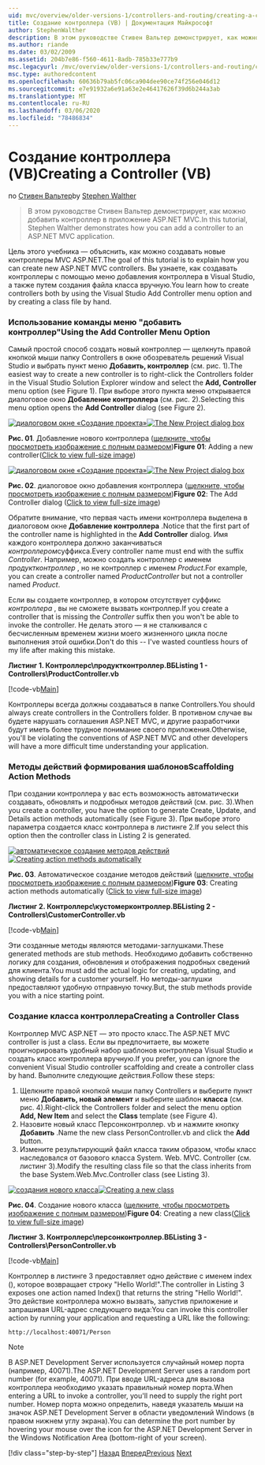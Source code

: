 ```yaml
---
uid: mvc/overview/older-versions-1/controllers-and-routing/creating-a-controller-vb
title: Создание контроллера (VB) | Документация Майкрософт
author: StephenWalther
description: В этом руководстве Стивен Вальтер демонстрирует, как можно добавить контроллер в приложение ASP.NET MVC.
ms.author: riande
ms.date: 03/02/2009
ms.assetid: 204b7e86-f560-4611-8adb-785b33e777b9
msc.legacyurl: /mvc/overview/older-versions-1/controllers-and-routing/creating-a-controller-vb
msc.type: authoredcontent
ms.openlocfilehash: 60636b79ab5fc06ca904dee90ce74f256e046d12
ms.sourcegitcommit: e7e91932a6e91a63e2e46417626f39d6b244a3ab
ms.translationtype: MT
ms.contentlocale: ru-RU
ms.lasthandoff: 03/06/2020
ms.locfileid: "78486834"
---
```

# <a name="creating-a-controller-vb"></a><span data-ttu-id="5a5d9-103">Создание контроллера (VB)</span><span class="sxs-lookup"><span data-stu-id="5a5d9-103">Creating a Controller (VB)</span></span>

<span data-ttu-id="5a5d9-104">по [Стивен Вальтер](https://github.com/StephenWalther)</span><span class="sxs-lookup"><span data-stu-id="5a5d9-104">by [Stephen Walther](https://github.com/StephenWalther)</span></span>

> <span data-ttu-id="5a5d9-105">В этом руководстве Стивен Вальтер демонстрирует, как можно добавить контроллер в приложение ASP.NET MVC.</span><span class="sxs-lookup"><span data-stu-id="5a5d9-105">In this tutorial, Stephen Walther demonstrates how you can add a controller to an ASP.NET MVC application.</span></span>

<span data-ttu-id="5a5d9-106">Цель этого учебника — объяснить, как можно создавать новые контроллеры MVC ASP.NET.</span><span class="sxs-lookup"><span data-stu-id="5a5d9-106">The goal of this tutorial is to explain how you can create new ASP.NET MVC controllers.</span></span> <span data-ttu-id="5a5d9-107">Вы узнаете, как создавать контроллеры с помощью меню добавления контроллера в Visual Studio, а также путем создания файла класса вручную.</span><span class="sxs-lookup"><span data-stu-id="5a5d9-107">You learn how to create controllers both by using the Visual Studio Add Controller menu option and by creating a class file by hand.</span></span>

### <a name="using-the-add-controller-menu-option"></a><span data-ttu-id="5a5d9-108">Использование команды меню "добавить контроллер"</span><span class="sxs-lookup"><span data-stu-id="5a5d9-108">Using the Add Controller Menu Option</span></span>

<span data-ttu-id="5a5d9-109">Самый простой способ создать новый контроллер — щелкнуть правой кнопкой мыши папку Controllers в окне обозреватель решений Visual Studio и выбрать пункт меню **Добавить, контроллер** (см. рис. 1).</span><span class="sxs-lookup"><span data-stu-id="5a5d9-109">The easiest way to create a new controller is to right-click the Controllers folder in the Visual Studio Solution Explorer window and select the **Add, Controller** menu option (see Figure 1).</span></span> <span data-ttu-id="5a5d9-110">При выборе этого пункта меню открывается диалоговое окно **Добавление контроллера** (см. рис. 2).</span><span class="sxs-lookup"><span data-stu-id="5a5d9-110">Selecting this menu option opens the **Add Controller** dialog (see Figure 2).</span></span>

<span data-ttu-id="5a5d9-111">[![диалоговом окне «Создание проекта»](creating-a-controller-vb/_static/image1.jpg)](creating-a-controller-vb/_static/image1.png)</span><span class="sxs-lookup"><span data-stu-id="5a5d9-111">[![The New Project dialog box](creating-a-controller-vb/_static/image1.jpg)](creating-a-controller-vb/_static/image1.png)</span></span>

<span data-ttu-id="5a5d9-112">**Рис. 01**. Добавление нового контроллера ([щелкните, чтобы просмотреть изображение с полным размером](creating-a-controller-vb/_static/image2.png))</span><span class="sxs-lookup"><span data-stu-id="5a5d9-112">**Figure 01**: Adding a new controller([Click to view full-size image](creating-a-controller-vb/_static/image2.png))</span></span>

<span data-ttu-id="5a5d9-113">[![диалоговом окне «Создание проекта»](creating-a-controller-vb/_static/image2.jpg)](creating-a-controller-vb/_static/image3.png)</span><span class="sxs-lookup"><span data-stu-id="5a5d9-113">[![The New Project dialog box](creating-a-controller-vb/_static/image2.jpg)](creating-a-controller-vb/_static/image3.png)</span></span>

<span data-ttu-id="5a5d9-114">**Рис. 02**. диалоговое окно добавления контроллера ([щелкните, чтобы просмотреть изображение с полным размером](creating-a-controller-vb/_static/image4.png))</span><span class="sxs-lookup"><span data-stu-id="5a5d9-114">**Figure 02**: The Add Controller dialog ([Click to view full-size image](creating-a-controller-vb/_static/image4.png))</span></span>

<span data-ttu-id="5a5d9-115">Обратите внимание, что первая часть имени контроллера выделена в диалоговом окне **Добавление контроллера** .</span><span class="sxs-lookup"><span data-stu-id="5a5d9-115">Notice that the first part of the controller name is highlighted in the **Add Controller** dialog.</span></span> <span data-ttu-id="5a5d9-116">Имя каждого контроллера должно заканчиваться *контроллером*суффикса.</span><span class="sxs-lookup"><span data-stu-id="5a5d9-116">Every controller name must end with the suffix *Controller*.</span></span> <span data-ttu-id="5a5d9-117">Например, можно создать контроллер с именем *продуктконтроллер* , но не контроллер с именем *Product*.</span><span class="sxs-lookup"><span data-stu-id="5a5d9-117">For example, you can create a controller named *ProductController* but not a controller named *Product*.</span></span>

<span data-ttu-id="5a5d9-118">Если вы создаете контроллер, в котором отсутствует суффикс *контроллера* , вы не сможете вызвать контроллер.</span><span class="sxs-lookup"><span data-stu-id="5a5d9-118">If you create a controller that is missing the *Controller* suffix then you won't be able to invoke the controller.</span></span> <span data-ttu-id="5a5d9-119">Не делать этого — я не сталкивался с бесчисленным временем жизни моего жизненного цикла после выполнения этой ошибки.</span><span class="sxs-lookup"><span data-stu-id="5a5d9-119">Don't do this -- I've wasted countless hours of my life after making this mistake.</span></span>

<span data-ttu-id="5a5d9-120">**Листинг 1. Контроллерс\продуктконтроллер.ВБ**</span><span class="sxs-lookup"><span data-stu-id="5a5d9-120">**Listing 1 - Controllers\ProductController.vb**</span></span>

[!code-vb[Main](creating-a-controller-vb/samples/sample1.vb)]

<span data-ttu-id="5a5d9-121">Контроллеры всегда должны создаваться в папке Controllers.</span><span class="sxs-lookup"><span data-stu-id="5a5d9-121">You should always create controllers in the Controllers folder.</span></span> <span data-ttu-id="5a5d9-122">В противном случае вы будете нарушать соглашения ASP.NET MVC, и другие разработчики будут иметь более трудное понимание своего приложения.</span><span class="sxs-lookup"><span data-stu-id="5a5d9-122">Otherwise, you'll be violating the conventions of ASP.NET MVC and other developers will have a more difficult time understanding your application.</span></span>

### <a name="scaffolding-action-methods"></a><span data-ttu-id="5a5d9-123">Методы действий формирования шаблонов</span><span class="sxs-lookup"><span data-stu-id="5a5d9-123">Scaffolding Action Methods</span></span>

<span data-ttu-id="5a5d9-124">При создании контроллера у вас есть возможность автоматически создавать, обновлять и подробных методов действий (см. рис. 3).</span><span class="sxs-lookup"><span data-stu-id="5a5d9-124">When you create a controller, you have the option to generate Create, Update, and Details action methods automatically (see Figure 3).</span></span> <span data-ttu-id="5a5d9-125">При выборе этого параметра создается класс контроллера в листинге 2.</span><span class="sxs-lookup"><span data-stu-id="5a5d9-125">If you select this option then the controller class in Listing 2 is generated.</span></span>

<span data-ttu-id="5a5d9-126">[![автоматическое создание методов действий](creating-a-controller-vb/_static/image3.jpg)](creating-a-controller-vb/_static/image5.png)</span><span class="sxs-lookup"><span data-stu-id="5a5d9-126">[![Creating action methods automatically](creating-a-controller-vb/_static/image3.jpg)](creating-a-controller-vb/_static/image5.png)</span></span>

<span data-ttu-id="5a5d9-127">**Рис. 03**. Автоматическое создание методов действий ([щелкните, чтобы просмотреть изображение с полным размером](creating-a-controller-vb/_static/image6.png))</span><span class="sxs-lookup"><span data-stu-id="5a5d9-127">**Figure 03**: Creating action methods automatically ([Click to view full-size image](creating-a-controller-vb/_static/image6.png))</span></span>

<span data-ttu-id="5a5d9-128">**Листинг 2. Контроллерс\кустомерконтроллер.ВБ**</span><span class="sxs-lookup"><span data-stu-id="5a5d9-128">**Listing 2 - Controllers\CustomerController.vb**</span></span>

[!code-vb[Main](creating-a-controller-vb/samples/sample2.vb)]

<span data-ttu-id="5a5d9-129">Эти созданные методы являются методами-заглушками.</span><span class="sxs-lookup"><span data-stu-id="5a5d9-129">These generated methods are stub methods.</span></span> <span data-ttu-id="5a5d9-130">Необходимо добавить собственно логику для создания, обновления и отображения подробных сведений для клиента.</span><span class="sxs-lookup"><span data-stu-id="5a5d9-130">You must add the actual logic for creating, updating, and showing details for a customer yourself.</span></span> <span data-ttu-id="5a5d9-131">Но методы-заглушки предоставляют удобную отправную точку.</span><span class="sxs-lookup"><span data-stu-id="5a5d9-131">But, the stub methods provide you with a nice starting point.</span></span>

### <a name="creating-a-controller-class"></a><span data-ttu-id="5a5d9-132">Создание класса контроллера</span><span class="sxs-lookup"><span data-stu-id="5a5d9-132">Creating a Controller Class</span></span>

<span data-ttu-id="5a5d9-133">Контроллер MVC ASP.NET — это просто класс.</span><span class="sxs-lookup"><span data-stu-id="5a5d9-133">The ASP.NET MVC controller is just a class.</span></span> <span data-ttu-id="5a5d9-134">Если вы предпочитаете, вы можете проигнорировать удобный набор шаблонов контроллера Visual Studio и создать класс контроллера вручную.</span><span class="sxs-lookup"><span data-stu-id="5a5d9-134">If you prefer, you can ignore the convenient Visual Studio controller scaffolding and create a controller class by hand.</span></span> <span data-ttu-id="5a5d9-135">Выполните следующие действия.</span><span class="sxs-lookup"><span data-stu-id="5a5d9-135">Follow these steps:</span></span>

1. <span data-ttu-id="5a5d9-136">Щелкните правой кнопкой мыши папку Controllers и выберите пункт меню **Добавить, новый элемент** и выберите шаблон **класса** (см. рис. 4).</span><span class="sxs-lookup"><span data-stu-id="5a5d9-136">Right-click the Controllers folder and select the menu option **Add, New Item** and select the **Class** template (see Figure 4).</span></span>
2. <span data-ttu-id="5a5d9-137">Назовите новый класс Персонконтроллер. vb и нажмите кнопку **Добавить** .</span><span class="sxs-lookup"><span data-stu-id="5a5d9-137">Name the new class PersonController.vb and click the **Add** button.</span></span>
3. <span data-ttu-id="5a5d9-138">Измените результирующий файл класса таким образом, чтобы класс наследовался от базового класса System. Web. MVC. Controller (см. листинг 3).</span><span class="sxs-lookup"><span data-stu-id="5a5d9-138">Modify the resulting class file so that the class inherits from the base System.Web.Mvc.Controller class (see Listing 3).</span></span>

<span data-ttu-id="5a5d9-139">[![создания нового класса](creating-a-controller-vb/_static/image4.jpg)](creating-a-controller-vb/_static/image7.png)</span><span class="sxs-lookup"><span data-stu-id="5a5d9-139">[![Creating a new class](creating-a-controller-vb/_static/image4.jpg)](creating-a-controller-vb/_static/image7.png)</span></span>

<span data-ttu-id="5a5d9-140">**Рис. 04**. Создание нового класса ([щелкните, чтобы просмотреть изображение с полным размером](creating-a-controller-vb/_static/image8.png))</span><span class="sxs-lookup"><span data-stu-id="5a5d9-140">**Figure 04**: Creating a new class([Click to view full-size image](creating-a-controller-vb/_static/image8.png))</span></span>

<span data-ttu-id="5a5d9-141">**Листинг 3. Контроллерс\персонконтроллер.ВБ**</span><span class="sxs-lookup"><span data-stu-id="5a5d9-141">**Listing 3 - Controllers\PersonController.vb**</span></span>

[!code-vb[Main](creating-a-controller-vb/samples/sample3.vb)]

<span data-ttu-id="5a5d9-142">Контроллер в листинге 3 предоставляет одно действие с именем index (), которое возвращает строку "Hello World!".</span><span class="sxs-lookup"><span data-stu-id="5a5d9-142">The controller in Listing 3 exposes one action named Index() that returns the string "Hello World!".</span></span> <span data-ttu-id="5a5d9-143">Это действие контроллера можно вызвать, запустив приложение и запрашивая URL-адрес следующего вида:</span><span class="sxs-lookup"><span data-stu-id="5a5d9-143">You can invoke this controller action by running your application and requesting a URL like the following:</span></span>

`http://localhost:40071/Person`

> [!NOTE]
> 
> <span data-ttu-id="5a5d9-144">В ASP.NET Development Server используется случайный номер порта (например, 40071).</span><span class="sxs-lookup"><span data-stu-id="5a5d9-144">The ASP.NET Development Server uses a random port number (for example, 40071).</span></span> <span data-ttu-id="5a5d9-145">При вводе URL-адреса для вызова контроллера необходимо указать правильный номер порта.</span><span class="sxs-lookup"><span data-stu-id="5a5d9-145">When entering a URL to invoke a controller, you'll need to supply the right port number.</span></span> <span data-ttu-id="5a5d9-146">Номер порта можно определить, наведя указатель мыши на значок ASP.NET Development Server в области уведомлений Windows (в правом нижнем углу экрана).</span><span class="sxs-lookup"><span data-stu-id="5a5d9-146">You can determine the port number by hovering your mouse over the icon for the ASP.NET Development Server in the Windows Notification Area (bottom-right of your screen).</span></span>
> 
> [!div class="step-by-step"]
> <span data-ttu-id="5a5d9-147">[Назад](adding-dynamic-content-to-a-cached-page-vb.md)
> [Вперед](creating-an-action-vb.md)</span><span class="sxs-lookup"><span data-stu-id="5a5d9-147">[Previous](adding-dynamic-content-to-a-cached-page-vb.md)
[Next](creating-an-action-vb.md)</span></span>
